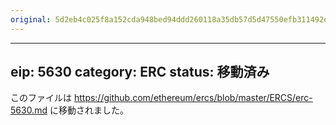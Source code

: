 ```yaml
---
original: 5d2eb4c025f8a152cda948bed94ddd260118a35db57d5d47550efb311492e71b
---
```


---
eip: 5630
category: ERC
status: 移動済み
---

このファイルは https://github.com/ethereum/ercs/blob/master/ERCS/erc-5630.md に移動されました。